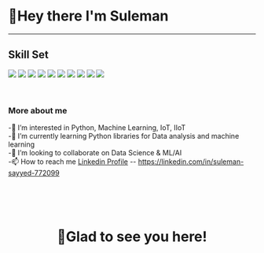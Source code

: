 #   **👋Hey there I'm Suleman** <br>

****


##  Skill Set<br>

![](https://img.shields.io/badge/Programming%20Language-Python-green) 
![](https://img.shields.io/badge/Tools-MySQL-green) 
![](https://img.shields.io/badge/Tools-Power%20BI-green)
![](https://img.shields.io/badge/Tools-Jupyter%20Notebook-green) 
![](https://img.shields.io/badge/Tools-PyCharm-green)
![](https://img.shields.io/badge/Tools-VS%20Code-green)
![](https://img.shields.io/badge/Technologies-Machine%20Learning-green)
![](https://img.shields.io/badge/Technologies-Artificial%20Intelligence-green)
![](https://img.shields.io/badge/Technologies-Data%20Analysis%20%20-green)
![](https://img.shields.io/badge/Technologies-Data%20Visualization-green)
 


<br>

###  More about me

-👀 I’m interested in Python, Machine Learning, IoT, IIoT <br>
-🌱 I’m currently learning Python libraries for Data analysis and machine learning<br>
-💞️ I’m looking to collaborate on Data Science & ML/AI<br>
-📫 How to reach me [Linkedin Profile](https://https://linkedin.com/in/suleman-sayyed-772099)   -- https://linkedin.com/in/suleman-sayyed-772099 


<br>
<br>

<br>


#  <h1 align="center">🙏Glad to see you here!</h1>
